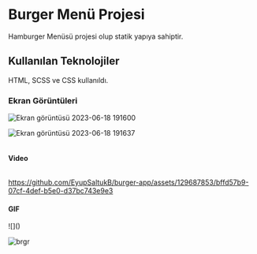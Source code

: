 <h1>Burger Menü Projesi</h1>

Hamburger Menüsü projesi olup statik yapıya sahiptir.

<h2> Kullanılan Teknolojiler</h2>

HTML, SCSS ve CSS kullanıldı.


<h3>Ekran Görüntüleri</h3>

![]()![Ekran görüntüsü 2023-06-18 191600](https://github.com/EyupSaltukB/burger-app/assets/129687853/33103bbe-785d-4c6d-8c2a-bac8fb812d96)

![]()![Ekran görüntüsü 2023-06-18 191637](https://github.com/EyupSaltukB/burger-app/assets/129687853/a08089f4-6b46-450a-9972-c00eea91b8ba)

![]()

<h4> Video </h4>

![]()

https://github.com/EyupSaltukB/burger-app/assets/129687853/bffd57b9-07cf-4def-b5e0-d37bc743e9e3





<h4> GIF </h4>
![]() 


![brgr](https://github.com/EyupSaltukB/burger-app/assets/129687853/c60f86b7-4722-4be0-9209-92390e5fd722)
